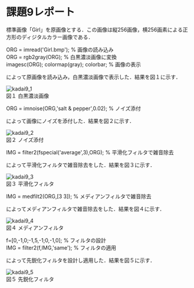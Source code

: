# 課題9レポート　　
標準画像「Girl」を原画像とする．この画像は縦256画像，横256画素による正方形のディジタルカラー画像である．

ORG = imread('Girl.bmp'); % 画像の読み込み  
ORG = rgb2gray(ORG); % 白黒濃淡画像に変換  
imagesc(ORG); colormap(gray); colorbar; % 画像の表示  

によって原画像を読み込み，白黒濃淡画像で表示した．結果を図１に示す．

![kadai9_1](https://github.com/dolphinhardcore/kadai/blob/master/image/kadai9_1.png)  
図１ 白黒濃淡画像

ORG = imnoise(ORG,'salt & pepper',0.02); % ノイズ添付  

によって画像にノイズを添付した．結果を図２に示す． 

![kadai9_2](https://github.com/dolphinhardcore/kadai/blob/master/image/kadai9_2.png)  
図２ ノイズ添付

IMG = filter2(fspecial('average',3),ORG); % 平滑化フィルタで雑音除去  

によって平滑化フィルタで雑音除去をした．結果を図３に示す． 

![kadai9_3](https://github.com/dolphinhardcore/kadai/blob/master/image/kadai9_3.png)  
図３ 平滑化フィルタ

IMG = medfilt2(ORG,[3 3]); % メディアンフィルタで雑音除去  

によってメディアンフィルタで雑音除去をした．結果を図４に示す． 

![kadai9_4](https://github.com/dolphinhardcore/kadai/blob/master/image/kadai9_4.png)  
図４ メディアンフィルタ

f=[0,-1,0;-1,5,-1;0,-1,0]; % フィルタの設計  
IMG = filter2(f,IMG,'same'); % フィルタの適用  

によって先鋭化フィルタを設計し適用した．結果を図５に示す．

![kadai9_5](https://github.com/dolphinhardcore/kadai/blob/master/image/kadai9_5.png)  
図５ 先鋭化フィルタ


